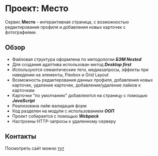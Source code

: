 # Проект: Место

Сервис **Место** - интерактивная страница, с возможностью редактирования профиля и добавления новых карточек с фотографиями.

## Обзор  

* Файловая структура оформлена по методологии ***БЭМ Nested***
* Для создания адаптива использован метод ***Desktop first***
* Используются семантические теги, медиазапросы, эффекты при наведении на элементы, Flexbox и Grid Layout
* Возможность редактирования данных профиля, добавления новых карточек, удаление карточек, 
добавление/удаление лайков к карточкам
* Карточки "по умолчанию" добавляются на страницу с помощью ***JavaScript***
* Реализована лайв-валидация форм
* Код разделен на модули с использованием ***ООП***
* Проект собирается с помощью ***Webpack***
* Настроены HTTP-запросы к удаленному серверу

## Контакты

Посмотреть сайт можно [тут](https://svetalexa.github.io/mesto/ "https://svetalexa.github.io/mesto/")
